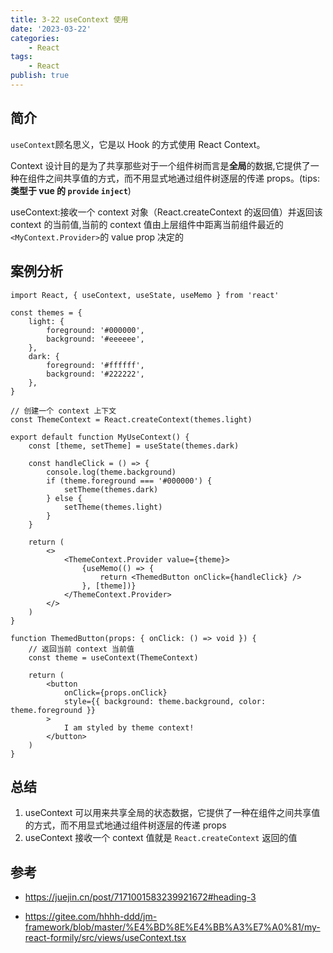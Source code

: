 ```yaml
---
title: 3-22 useContext 使用
date: '2023-03-22'
categories:
    - React
tags:
    - React
publish: true
---
```


## 简介

`useContext`顾名思义，它是以 Hook 的方式使用 React Context。

Context 设计目的是为了共享那些对于一个组件树而言是**全局**的数据,它提供了一种在组件之间共享值的方式，而不用显式地通过组件树逐层的传递 props。(tips: **类型于 vue 的 `provide` `inject`**)

useContext:接收一个 context 对象（React.createContext 的返回值）并返回该 context 的当前值,当前的 context 值由上层组件中距离当前组件最近的`<MyContext.Provider>`的 value prop 决定的

## 案例分析

```tsx
import React, { useContext, useState, useMemo } from 'react'

const themes = {
    light: {
        foreground: '#000000',
        background: '#eeeeee',
    },
    dark: {
        foreground: '#ffffff',
        background: '#222222',
    },
}

// 创建一个 context 上下文
const ThemeContext = React.createContext(themes.light)

export default function MyUseContext() {
    const [theme, setTheme] = useState(themes.dark)

    const handleClick = () => {
        console.log(theme.background)
        if (theme.foreground === '#000000') {
            setTheme(themes.dark)
        } else {
            setTheme(themes.light)
        }
    }

    return (
        <>
            <ThemeContext.Provider value={theme}>
                {useMemo(() => {
                    return <ThemedButton onClick={handleClick} />
                }, [theme])}
            </ThemeContext.Provider>
        </>
    )
}

function ThemedButton(props: { onClick: () => void }) {
    // 返回当前 context 当前值
    const theme = useContext(ThemeContext)

    return (
        <button
            onClick={props.onClick}
            style={{ background: theme.background, color: theme.foreground }}
        >
            I am styled by theme context!
        </button>
    )
}
```

## 总结

1. useContext 可以用来共享全局的状态数据，它提供了一种在组件之间共享值的方式，而不用显式地通过组件树逐层的传递 props
2. useContext 接收一个 context 值就是 `React.createContext` 返回的值

## 参考

-   <a target="_blank" href="https://juejin.cn/post/7171001583239921672#heading-3">https://juejin.cn/post/7171001583239921672#heading-3</a>

-   <a target="_blank" href="https://gitee.com/hhhh-ddd/jm-framework/blob/master/%E4%BD%8E%E4%BB%A3%E7%A0%81/my-react-formily/src/views/useContext.tsx">https://gitee.com/hhhh-ddd/jm-framework/blob/master/%E4%BD%8E%E4%BB%A3%E7%A0%81/my-react-formily/src/views/useContext.tsx</a>
